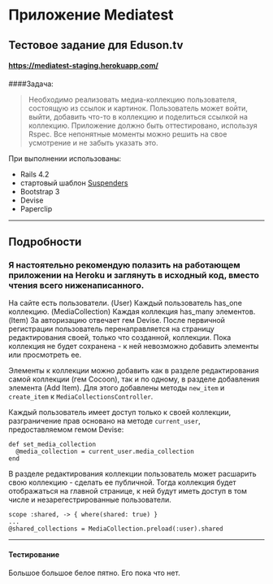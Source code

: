 # Приложение Mediatest 
## Тестовое задание для Eduson.tv
#### https://mediatest-staging.herokuapp.com/

####Задача: 
>Необходимо реализовать медиа-коллекцию пользователя, состоящую из ссылок и картинок. 
>Пользователь может войти, выйти, добавить что-то в коллекцию и поделиться ссылкой на коллекцию. 
>Приложение должно быть оттестировано, используя Rspec. 
>Все непонятные моменты можно решить на свое усмотрение и не забыть указать это.

При выполнении использованы:

  * Rails 4.2
  * стартовый шаблон [Suspenders](https://github.com/thoughtbot/suspenders)
  * Bootstrap 3 
  * Devise
  * Paperclip
---

## Подробности
### Я настоятельно рекомендую полазить на работающем приложении на Heroku и заглянуть в исходный код, вместо чтения всего ниженаписанного. 

На сайте есть пользователи. (User)
Каждый пользователь has_one коллекцию. (MediaCollection)
Каждая коллекция has_many элементов. (Item)
За авторизацию отвечает гем Devise. После первичной регистрации пользователь перенаправляется на страницу редактирования своей, только что созданной, коллекции. Пока коллекция не будет сохранена - к ней невозможно добавить элементы или просмотреть ее.

Элементы к коллекции можно добавить как в разделе редактирования самой коллекции (гем Cocoon), так и по одному, в разделе добавления элемента (Add Item). Для этого добавлены методы `new_item` и `create_item` к `MediaCollectionsController`. 

Каждый пользователь имеет доступ только к своей коллекции, разграничение прав основано на методе `current_user`, предоставляемом гемом Devise:

    def set_media_collection
      @media_collection = current_user.media_collection
    end

В разделе редактирования коллекции пользователь может расшарить свою коллекцию - сделать ее публичной. Тогда коллекция будет отображаться на главной странице, к ней будут иметь доступ в том числе и незарегестрированные пользователи. 
  
    scope :shared, -> { where(shared: true) }
    ...
    @shared_collections = MediaCollection.preload(:user).shared

---
#### Тестирование

Большое большое белое пятно. Его пока что нет.